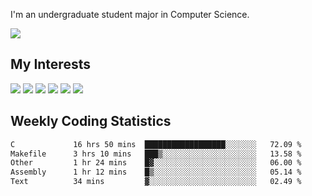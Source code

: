 I'm an undergraduate student major in Computer Science.

![](https://github-readme-stats.vercel.app/api?username=littzhch&theme=radical)

## My Interests

![](https://img.shields.io/badge/Python-3776AB?style=flat&labelColor=FFD43B&logoColor=3776AB&logo=python)
![](https://img.shields.io/badge/C-00599C?style=flat&labelColor=01427d&logoColor=6295cb&logo=c)
![](https://img.shields.io/badge/Rust-ffffff?style=flat&labelColor=ffffff&logoColor=000000&logo=rust)
![](https://img.shields.io/badge/LaTeX-008080?style=flat&labelColor=eeece5&logoColor=008080&logo=latex)
![](https://img.shields.io/badge/OpenGL-5487b2?style=flat&labelColor=ffffff&logoColor=5487b2&logo=opengl)
![](https://img.shields.io/badge/archlinux-1793d1?style=flat&labelColor=333333&logoColor=1793d1&logo=archlinux)

## Weekly Coding Statistics
<!--START_SECTION:waka-->

```txt
C             16 hrs 50 mins  ██████████████████░░░░░░░   72.09 %
Makefile      3 hrs 10 mins   ███▒░░░░░░░░░░░░░░░░░░░░░   13.58 %
Other         1 hr 24 mins    █▓░░░░░░░░░░░░░░░░░░░░░░░   06.00 %
Assembly      1 hr 12 mins    █▒░░░░░░░░░░░░░░░░░░░░░░░   05.14 %
Text          34 mins         ▓░░░░░░░░░░░░░░░░░░░░░░░░   02.49 %
```

<!--END_SECTION:waka-->
